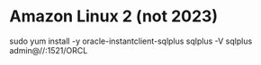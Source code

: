# Amazon Linux 2 (not 2023)
sudo yum install -y oracle-instantclient-sqlplus
sqlplus -V
sqlplus admin@//<RDS-endpoint>:1521/ORCL